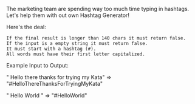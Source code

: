 The marketing team are spending way too much time typing in hashtags.
Let's help them with out own Hashtag Generator!

Here's the deal:

    If the final result is longer than 140 chars it must return false.
    If the input is a empty string it must return false.
    It must start with a hashtag (#).
    All words must have their first letter capitalized.

Example Input to Output:

" Hello there thanks for trying my Kata" => "#HelloThereThanksForTryingMyKata"

" Hello World " => "#HelloWorld"

